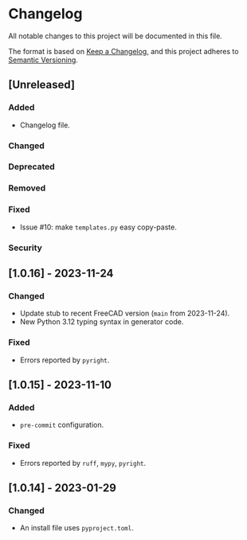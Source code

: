 # Changelog

All notable changes to this project will be documented in this file.

The format is based on [Keep a Changelog](https://keepachangelog.com/en/1.1.0/),
and this project adheres to [Semantic Versioning](https://semver.org/spec/v2.0.0.html).

## [Unreleased]

### Added

- Changelog file.

### Changed

### Deprecated

### Removed

### Fixed

- Issue #10: make `templates.py` easy copy-paste.

### Security

## [1.0.16] - 2023-11-24

### Changed

- Update stub to recent FreeCAD version (`main` from 2023-11-24).
- New Python 3.12 typing syntax in generator code. 

### Fixed

- Errors reported by `pyright`.

## [1.0.15] - 2023-11-10

### Added

- `pre-commit` configuration.

### Fixed

- Errors reported by `ruff`, `mypy`, `pyright`.

## [1.0.14] - 2023-01-29

### Changed

- An install file uses `pyproject.toml`.
